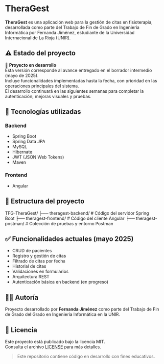 # TheraGest

**TheraGest** es una aplicación web para la gestión de citas en fisioterapia, desarrollada como parte del Trabajo de Fin de Grado en Ingeniería Informática por Fernanda Jiménez, estudiante de la Universidad Internacional de La Rioja (UNIR).

## ⚠️ Estado del proyecto

🚧 **Proyecto en desarrollo**  
Esta versión corresponde al avance entregado en el borrador intermedio (mayo de 2025).  
Incluye funcionalidades implementadas hasta la fecha, con prioridad en las operaciones principales del sistema.  
El desarrollo continuará en las siguientes semanas para completar la autenticación, mejoras visuales y pruebas.

## 🚀 Tecnologías utilizadas

### Backend
- Spring Boot
- Spring Data JPA
- MySQL
- Hibernate
- JWT (JSON Web Tokens)
- Maven

### Frontend
- Angular

## 📁 Estructura del proyecto
TFG-TheraGest/
├── theragest-backend/ # Código del servidor Spring Boot
├── theragest-frontend/ # Código del cliente Angular
├── theragest-postman/ # Colección de pruebas y entorno Postman

## ✅ Funcionalidades actuales (mayo 2025)

- CRUD de pacientes
- Registro y gestión de citas
- Filtrado de citas por fecha
- Historial de citas
- Validaciones en formularios
- Arquitectura REST
- Autenticación básica en backend (en progreso)

## 🧑‍💻 Autoría

Proyecto desarrollado por **Fernanda Jiménez** como parte del Trabajo de Fin de Grado del Grado en Ingeniería Informática en la UNIR.

## 📄 Licencia

Este proyecto está publicado bajo la licencia MIT.  
Consulta el archivo [LICENSE](LICENSE) para más detalles.

> Este repositorio contiene código en desarrollo con fines educativos.
